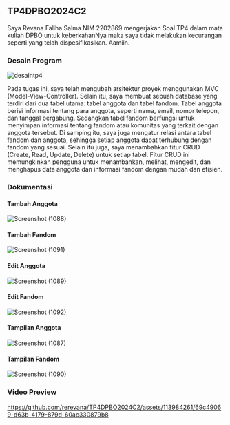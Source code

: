## TP4DPBO2024C2

Saya Revana Faliha Salma NIM 2202869 mengerjakan Soal TP4 dalam mata kuliah DPBO untuk keberkahanNya maka saya tidak melakukan kecurangan seperti yang telah dispesifikasikan. Aamiin.

### Desain Program

![desaintp4](https://github.com/rerevana/TP4DPBO2024C2/assets/113984261/07317d79-8d79-4f32-ba6f-f1a10b6f2c70)


Pada tugas ini, saya telah mengubah arsitektur proyek menggunakan MVC (Model-View-Controller). Selain itu, saya membuat sebuah database yang terdiri dari dua tabel utama: tabel anggota dan tabel fandom. Tabel anggota berisi informasi tentang para anggota, seperti nama, email, nomor telepon, dan tanggal bergabung. Sedangkan tabel fandom berfungsi untuk menyimpan informasi tentang fandom atau komunitas yang terkait dengan anggota tersebut. Di samping itu, saya juga mengatur relasi antara tabel fandom dan anggota, sehingga setiap anggota dapat terhubung dengan fandom yang sesuai. Selain itu juga, saya menambahkan fitur CRUD (Create, Read, Update, Delete) untuk setiap tabel. Fitur CRUD ini memungkinkan pengguna untuk menambahkan, melihat, mengedit, dan menghapus data anggota dan informasi fandom dengan mudah dan efisien.

### Dokumentasi
#### Tambah Anggota
![Screenshot (1088)](https://github.com/rerevana/TP4DPBO2024C2/assets/113984261/e37f4b01-5e2d-4498-af93-982753125dc2)
#### Tambah Fandom
![Screenshot (1091)](https://github.com/rerevana/TP4DPBO2024C2/assets/113984261/4644a663-5bbc-45a2-8134-427c56c8f1c4)

#### Edit Anggota
![Screenshot (1089)](https://github.com/rerevana/TP4DPBO2024C2/assets/113984261/049b6e5c-0dd7-4d03-a07c-5a27875fcff7)

#### Edit Fandom
![Screenshot (1092)](https://github.com/rerevana/TP4DPBO2024C2/assets/113984261/596ad02d-235b-4e2b-bb03-3041c8bca5ea)

#### Tampilan Anggota
![Screenshot (1087)](https://github.com/rerevana/TP4DPBO2024C2/assets/113984261/655a4660-4367-449a-915a-9d81de27ed4d)

#### Tampilan Fandom
![Screenshot (1090)](https://github.com/rerevana/TP4DPBO2024C2/assets/113984261/68a6e72e-a219-4075-8973-45de49145770)

### Video Preview


https://github.com/rerevana/TP4DPBO2024C2/assets/113984261/69c49069-d63b-4179-879d-60ac330879b8

